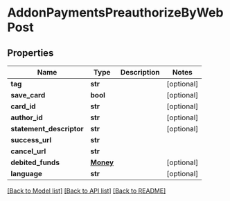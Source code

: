 # AddonPaymentsPreauthorizeByWebPost

## Properties
Name | Type | Description | Notes
------------ | ------------- | ------------- | -------------
**tag** | **str** |  | [optional] 
**save_card** | **bool** |  | [optional] 
**card_id** | **str** |  | [optional] 
**author_id** | **str** |  | [optional] 
**statement_descriptor** | **str** |  | [optional] 
**success_url** | **str** |  | 
**cancel_url** | **str** |  | 
**debited_funds** | [**Money**](Money.md) |  | [optional] 
**language** | **str** |  | [optional] 

[[Back to Model list]](../README.md#documentation-for-models) [[Back to API list]](../README.md#documentation-for-api-endpoints) [[Back to README]](../README.md)


